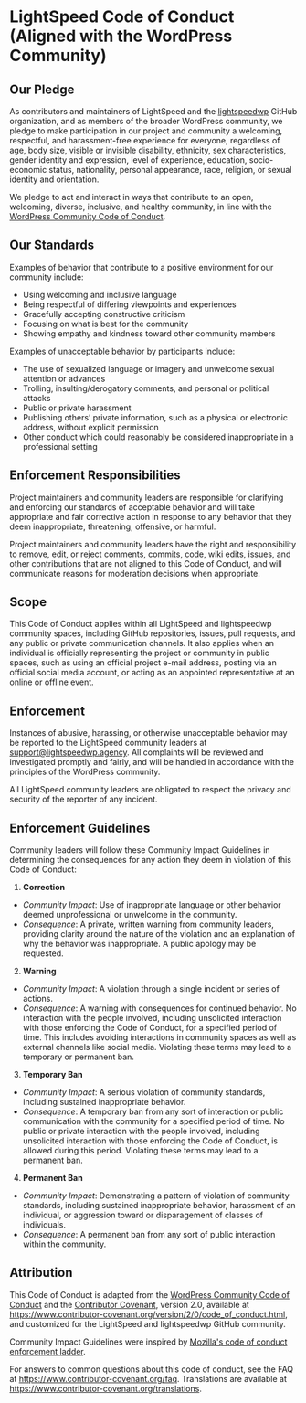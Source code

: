 # LightSpeed Code of Conduct (Aligned with the WordPress Community)

## Our Pledge

As contributors and maintainers of LightSpeed and the [lightspeedwp](https://github.com/lightspeedwp) GitHub organization, and as members of the broader WordPress community, we pledge to make participation in our project and community a welcoming, respectful, and harassment-free experience for everyone, regardless of age, body size, visible or invisible disability, ethnicity, sex characteristics, gender identity and expression, level of experience, education, socio-economic status, nationality, personal appearance, race, religion, or sexual identity and orientation.

We pledge to act and interact in ways that contribute to an open, welcoming, diverse, inclusive, and healthy community, in line with the [WordPress Community Code of Conduct](https://make.wordpress.org/community/handbook/code-of-conduct/).


## Our Standards

Examples of behavior that contribute to a positive environment for our community include:

- Using welcoming and inclusive language
- Being respectful of differing viewpoints and experiences
- Gracefully accepting constructive criticism
- Focusing on what is best for the community
- Showing empathy and kindness toward other community members

Examples of unacceptable behavior by participants include:

- The use of sexualized language or imagery and unwelcome sexual attention or advances
- Trolling, insulting/derogatory comments, and personal or political attacks
- Public or private harassment
- Publishing others’ private information, such as a physical or electronic address, without explicit permission
- Other conduct which could reasonably be considered inappropriate in a professional setting


## Enforcement Responsibilities

Project maintainers and community leaders are responsible for clarifying and enforcing our standards of acceptable behavior and will take appropriate and fair corrective action in response to any behavior that they deem inappropriate, threatening, offensive, or harmful.

Project maintainers and community leaders have the right and responsibility to remove, edit, or reject comments, commits, code, wiki edits, issues, and other contributions that are not aligned to this Code of Conduct, and will communicate reasons for moderation decisions when appropriate.


## Scope

This Code of Conduct applies within all LightSpeed and lightspeedwp community spaces, including GitHub repositories, issues, pull requests, and any public or private communication channels. It also applies when an individual is officially representing the project or community in public spaces, such as using an official project e-mail address, posting via an official social media account, or acting as an appointed representative at an online or offline event.


## Enforcement

Instances of abusive, harassing, or otherwise unacceptable behavior may be reported to the LightSpeed community leaders at [support@lightspeedwp.agency](mailto:support@lightspeedwp.agency). All complaints will be reviewed and investigated promptly and fairly, and will be handled in accordance with the principles of the WordPress community.

All LightSpeed community leaders are obligated to respect the privacy and security of the reporter of any incident.


## Enforcement Guidelines

Community leaders will follow these Community Impact Guidelines in determining the consequences for any action they deem in violation of this Code of Conduct:

1. **Correction**
  - *Community Impact*: Use of inappropriate language or other behavior deemed unprofessional or unwelcome in the community.
  - *Consequence*: A private, written warning from community leaders, providing clarity around the nature of the violation and an explanation of why the behavior was inappropriate. A public apology may be requested.

2. **Warning**
  - *Community Impact*: A violation through a single incident or series of actions.
  - *Consequence*: A warning with consequences for continued behavior. No interaction with the people involved, including unsolicited interaction with those enforcing the Code of Conduct, for a specified period of time. This includes avoiding interactions in community spaces as well as external channels like social media. Violating these terms may lead to a temporary or permanent ban.

3. **Temporary Ban**
  - *Community Impact*: A serious violation of community standards, including sustained inappropriate behavior.
  - *Consequence*: A temporary ban from any sort of interaction or public communication with the community for a specified period of time. No public or private interaction with the people involved, including unsolicited interaction with those enforcing the Code of Conduct, is allowed during this period. Violating these terms may lead to a permanent ban.

4. **Permanent Ban**
  - *Community Impact*: Demonstrating a pattern of violation of community standards, including sustained inappropriate behavior, harassment of an individual, or aggression toward or disparagement of classes of individuals.
  - *Consequence*: A permanent ban from any sort of public interaction within the community.


## Attribution

This Code of Conduct is adapted from the [WordPress Community Code of Conduct](https://make.wordpress.org/community/handbook/code-of-conduct/) and the [Contributor Covenant][homepage], version 2.0, available at https://www.contributor-covenant.org/version/2/0/code_of_conduct.html, and customized for the LightSpeed and lightspeedwp GitHub community.

Community Impact Guidelines were inspired by [Mozilla's code of conduct enforcement ladder](https://github.com/mozilla/diversity).

[homepage]: https://www.contributor-covenant.org

For answers to common questions about this code of conduct, see the FAQ at https://www.contributor-covenant.org/faq. Translations are available at https://www.contributor-covenant.org/translations.